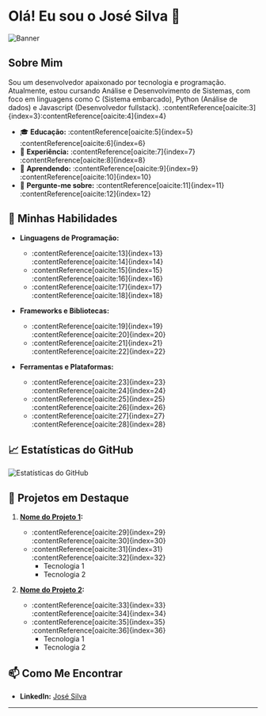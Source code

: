 # Olá! Eu sou o José Silva 👋

![Banner](https://via.placeholder.com/1200x300.png?text=Bem-vindo+ao+meu+perfil+GitHub!)

## Sobre Mim

Sou um desenvolvedor apaixonado por tecnologia e programação. Atualmente, estou cursando Análise e Desenvolvimento de Sistemas, com foco em linguagens como C (Sistema embarcado), Python (Análise de dados) e Javascript (Desenvolvedor fullstack). :contentReference[oaicite:3]{index=3}&#8203;:contentReference[oaicite:4]{index=4}

- 🎓 **Educação:** :contentReference[oaicite:5]{index=5}&#8203;:contentReference[oaicite:6]{index=6}
- 💼 **Experiência:** :contentReference[oaicite:7]{index=7}&#8203;:contentReference[oaicite:8]{index=8}
- 🌱 **Aprendendo:** :contentReference[oaicite:9]{index=9}&#8203;:contentReference[oaicite:10]{index=10}
- 💬 **Pergunte-me sobre:** :contentReference[oaicite:11]{index=11}&#8203;:contentReference[oaicite:12]{index=12}

## 🚀 Minhas Habilidades

- **Linguagens de Programação:**
  - :contentReference[oaicite:13]{index=13}&#8203;:contentReference[oaicite:14]{index=14}
  - :contentReference[oaicite:15]{index=15}&#8203;:contentReference[oaicite:16]{index=16}
  - :contentReference[oaicite:17]{index=17}&#8203;:contentReference[oaicite:18]{index=18}

- **Frameworks e Bibliotecas:**
  - :contentReference[oaicite:19]{index=19}&#8203;:contentReference[oaicite:20]{index=20}
  - :contentReference[oaicite:21]{index=21}&#8203;:contentReference[oaicite:22]{index=22}

- **Ferramentas e Plataformas:**
  - :contentReference[oaicite:23]{index=23}&#8203;:contentReference[oaicite:24]{index=24}
  - :contentReference[oaicite:25]{index=25}&#8203;:contentReference[oaicite:26]{index=26}
  - :contentReference[oaicite:27]{index=27}&#8203;:contentReference[oaicite:28]{index=28}

## 📈 Estatísticas do GitHub

![Estatísticas do GitHub](https://github-readme-stats.vercel.app/api?username=JoseSilva84&show_icons=true&theme=dracula)

## 🌟 Projetos em Destaque

1. **[Nome do Projeto 1](https://github.com/JoseSilva84/nome-do-projeto-1):**
   - :contentReference[oaicite:29]{index=29}&#8203;:contentReference[oaicite:30]{index=30}
   - :contentReference[oaicite:31]{index=31}&#8203;:contentReference[oaicite:32]{index=32}
     - Tecnologia 1
     - Tecnologia 2

2. **[Nome do Projeto 2](https://github.com/JoseSilva84/nome-do-projeto-2):**
   - :contentReference[oaicite:33]{index=33}&#8203;:contentReference[oaicite:34]{index=34}
   - :contentReference[oaicite:35]{index=35}&#8203;:contentReference[oaicite:36]{index=36}
     - Tecnologia 1
     - Tecnologia 2

## 📫 Como Me Encontrar

- **LinkedIn:** [José Silva](https://www.linkedin.com/in/jos%C3%A9-silva-dev)

---




